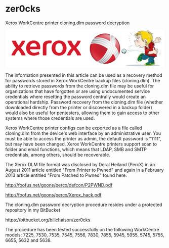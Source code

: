 # zer0cks
Xerox WorkCentre printer cloning.dlm password decryption

![alt text](https://github.com/billchaison/zer0cks/blob/master/xrx.png)

The information presented in this article can be used as a recovery method for passwords stored in Xerox WorkCentre backup files (cloning.dlm).  The ability to retrieve passwords from the cloning.dlm file may be useful for organizations that have forgotten or are using undocumented service credentials where resetting the password centrally would create an operational hardship.  Password recovery from the cloning.dlm file (whether downloaded directly from the printer or discovered in a backup folder) would also be useful for pentesters, allowing them to gain access to other systems where those credentials are used.

Xerox WorkCentre printer configs can be exported as a file called cloning.dlm from the device's web interface by an administrative user.  You must be able to access the printer as admin, the default password is "1111", but may have been changed.  Xerox WorkCentre printers support scan to folder and email functions, which means that LDAP, SMB and SMTP credentials, among others, should be recoverable.

The Xerox DLM file format was disclosed by Deral Heiland (PercX) in an August 2011 article entitled "From Printer to Pwned" and again in a February 2013 article entitled "From Patched to Pwned" found here:

http://foofus.net/goons/percx/defcon/P2PWND.pdf

http://foofus.net/goons/percx/Xerox_hack.pdf

The cloning.dlm password decryption procedure resides under a protected repository in my BitBucket

https://bitbucket.org/billchaison/zer0cks

The procedure has been tested successfully on the following WorkCentre models: 7225, 7530, 7535, 7545, 7556, 7830, 7855, 5945, 5955, 5745, 5755, 6655, 5632 and 5638.
